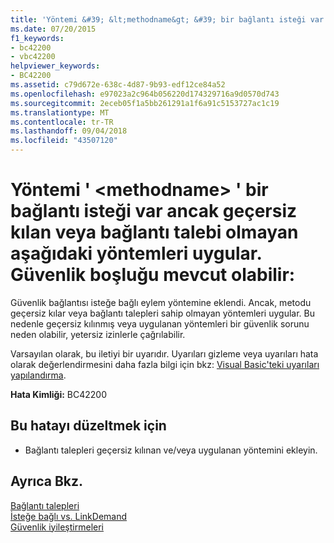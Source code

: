 ```yaml
---
title: 'Yöntemi &#39; &lt;methodname&gt; &#39; bir bağlantı isteği var ancak geçersiz kılan veya bağlantı talebi olmayan aşağıdaki yöntemleri uygular. Güvenlik boşluğu mevcut olabilir:'
ms.date: 07/20/2015
f1_keywords:
- bc42200
- vbc42200
helpviewer_keywords:
- BC42200
ms.assetid: c79d672e-638c-4d87-9b93-edf12ce84a52
ms.openlocfilehash: e97023a2c964b056220d174329716a9d0570d743
ms.sourcegitcommit: 2eceb05f1a5bb261291a1f6a91c5153727ac1c19
ms.translationtype: MT
ms.contentlocale: tr-TR
ms.lasthandoff: 09/04/2018
ms.locfileid: "43507120"
---
```

# <a name="method-39ltmethodnamegt39-has-a-link-demand-but-overrides-or-implements-the-following-methods-which-do-not-have-a-link-demand-a-security-hole-may-exist"></a>Yöntemi &#39; &lt;methodname&gt; &#39; bir bağlantı isteği var ancak geçersiz kılan veya bağlantı talebi olmayan aşağıdaki yöntemleri uygular. Güvenlik boşluğu mevcut olabilir:
Güvenlik bağlantısı isteğe bağlı eylem yöntemine eklendi. Ancak, metodu geçersiz kılar veya bağlantı talepleri sahip olmayan yöntemleri uygular. Bu nedenle geçersiz kılınmış veya uygulanan yöntemleri bir güvenlik sorunu neden olabilir, yetersiz izinlerle çağrılabilir.  
  
 Varsayılan olarak, bu iletiyi bir uyarıdır. Uyarıları gizleme veya uyarıları hata olarak değerlendirmesini daha fazla bilgi için bkz: [Visual Basic'teki uyarıları yapılandırma](/visualstudio/ide/configuring-warnings-in-visual-basic).  
  
 **Hata Kimliği:** BC42200  
  
## <a name="to-correct-this-error"></a>Bu hatayı düzeltmek için  
  
-   Bağlantı talepleri geçersiz kılınan ve/veya uygulanan yöntemini ekleyin.  
  
## <a name="see-also"></a>Ayrıca Bkz.  
 [Bağlantı talepleri](../../framework/misc/link-demands.md)  
 [İsteğe bağlı vs. LinkDemand](https://msdn.microsoft.com/library/1ab877f2-70f4-4e0d-8116-943999dfe8f5)  
 [Güvenlik iyileştirmeleri](https://msdn.microsoft.com/library/cf255069-d85d-4de3-914a-e4625215a7c0)
